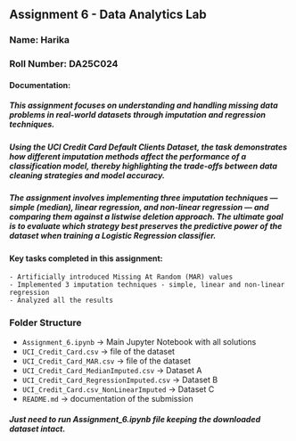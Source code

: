 ## Assignment 6 - Data Analytics Lab

### Name: Harika 
### Roll Number: DA25C024 

#### Documentation: 
##### This assignment focuses on understanding and handling missing data problems in real-world datasets through imputation and regression techniques.
##### Using the UCI Credit Card Default Clients Dataset, the task demonstrates how different imputation methods affect the performance of a classification model, thereby highlighting the trade-offs between data cleaning strategies and model accuracy.

##### The assignment involves implementing three imputation techniques — simple (median), linear regression, and non-linear regression — and comparing them against a listwise deletion approach. The ultimate goal is to evaluate which strategy best preserves the predictive power of the dataset when training a Logistic Regression classifier.

#### Key tasks completed in this assignment:
    - Artificially introduced Missing At Random (MAR) values
    - Implemented 3 imputation techniques - simple, linear and non-linear regression
    - Analyzed all the results

### Folder Structure
- `Assignment_6.ipynb` → Main Jupyter Notebook with all solutions
- `UCI_Credit_Card.csv` -> file of the dataset
- `UCI_Credit_Card_MAR.csv` -> file of the dataset
- `UCI_Credit_Card_MedianImputed.csv` -> Dataset A
- `UCI_Credit_Card_RegressionImputed.csv` -> Dataset B
- `UCI_Credit_Card.csv_NonLinearImputed` -> Dataset C
- `README.md` → documentation of the submission  

##### Just need to run Assignment_6.ipynb file keeping the downloaded dataset intact.
